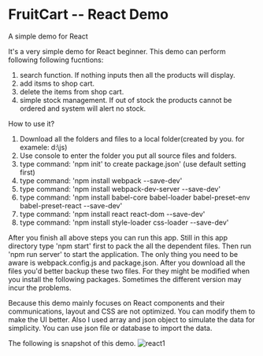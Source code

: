 # FruitCart -- React Demo
A simple demo for React

It's a very simple demo for React beginner. 
This demo can perform following following fucntions:
1. search function. If nothing inputs then all the products will display.
2. add itsms to shop cart.
3. delete the items from shop cart.
4. simple stock management. If out of stock the products cannot be ordered and system will alert no stock.



How to use it?
1. Download all the folders and files to a local folder(created by you. for examele:  d:\js\)
2. Use console to enter the folder you put all source files and folders.
3. type command:  'npm init' to create package.json' (use default setting first)
4. type command:  'npm install webpack --save-dev'
5. type command:  'npm install webpack-dev-server --save-dev'
6. type command:  'npm install babel-core babel-loader babel-preset-env babel-preset-react --save-dev'
7. type command:  'npm install react react-dom --save-dev'
8. type command:  'npm install style-loader css-loader --save-dev'

After you finish all above steps you can run this app.  Still in this app directory type 'npm start' first to pack the all the dependent files. Then run 'npm run server' to start the application.
The only thing you need to be aware is webpack.config.js and package.json.  After you download all the files you'd better backup these two files. For they might be modified when you install the following packages. Sometimes the different version may incur the problems.

Because this demo mainly focuses on React components and their communications, layout and CSS are not optimized. You can modify them to make the UI better. Also I used array and json object to simulate the data for simplicity. You can use json file or database to import the data.


The following is snapshot of this demo.
![react1](https://user-images.githubusercontent.com/31294078/35707918-90f213ee-0810-11e8-8cb7-13287f2d405a.jpg)
